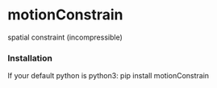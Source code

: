 # motionConstrain
spatial constraint (incompressible) 

### Installation
If your default python is python3:
pip install motionConstrain
